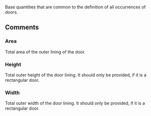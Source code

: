 Base quantities that are common to the definition of all occurrences of doors.

<!-- end of short definition -->



## Comments

### Area

Total area of the outer lining of the door.

### Height

Total outer height of the door lining. It should only be provided, if it is a rectangular door.

### Width

Total outer width of the door lining. It should only be provided, if it is a rectangular door.

